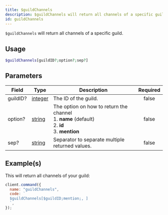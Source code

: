 ```yaml
---
title: $guildChannels
description: $guildChannels will return all channels of a specific guild.
id: guildChannels
---
```


`$guildChannels` will return all channels of a specific guild.

## Usage

```php
$guildChannels[guildID?;option?;sep?]
```

## Parameters

| Field    | Type                                                                                                | Description                                                                                                 | Required |
| -------- | --------------------------------------------------------------------------------------------------- | ----------------------------------------------------------------------------------------------------------- | :------: |
| guildID? | [integer](https://developer.mozilla.org/en-US/docs/Web/JavaScript/Reference/Global_Objects/Integer) | The ID of the guild.                                                                                        |  false   |
| option?  | [string](https://developer.mozilla.org/en-US/docs/Web/JavaScript/Reference/Global_Objects/String)   | The option on how to return the channel <br /> 1. **name** (default) <br /> 2. **id** <br /> 3. **mention** |  false   |
| sep?     | [string](https://developer.mozilla.org/en-US/docs/Web/JavaScript/Reference/Global_Objects/String)   | Separator to separate multiple returned values.                                                             |  false   |

## Example(s)

This will return all channels of your guild:

```javascript
client.command({
  name: "guildChannels",
  code: `
  $guildChannels[$guildID;mention;, ]
  `,
});
```
